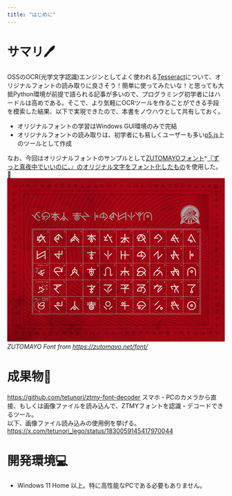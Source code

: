 ```yaml
---
title: "はじめに"
---
```


# サマリ🖊
OSSのOCR(光学文字認識)エンジンとしてよく使われる[Tesseract](https://github.com/tesseract-ocr/tesseract)について、オリジナルフォントの読み取りに良さそう！簡単に使ってみたいな！と思っても大抵Python環境が前提で語られる記事が多いので、プログラミング初学者にはハードルは高めである。そこで、より気軽にOCRツールを作ることができる手段を模索した結果、以下で実現できたので、本書をノウハウとして共有しておく。  
- オリジナルフォントの学習はWindows GUI環境のみで完結
- オリジナルフォントの読み取りは、初学者にも易しくユーザーも多い[p5.js](https://p5js.org/)上のツールとして作成

なお、今回はオリジナルフォントのサンプルとして[ZUTOMAYOフォント](https://zutomayo.net/font/)^[『ずっと真夜中でいいのに。』のオリジナル文字をフォント化したもの](以降ZTMYフォントと呼ぶ)を使用した。🦔
![](/images/20240907-tetunori-tesseract/01.jpg)
*ZUTOMAYO Font from https://zutomayo.net/font/*

# 成果物🎁
https://github.com/tetunori/ztmy-font-decoder
スマホ・PCのカメラから直接、もしくは画像ファイルを読み込んで、ZTMYフォントを認識・デコードできるツール。  
以下、画像ファイル読み込みの使用例を挙げる。
https://x.com/tetunori_lego/status/1830059145417970044

# 開発環境💻
- Windows 11 Home
以上。特に高性能なPCである必要もありません。

